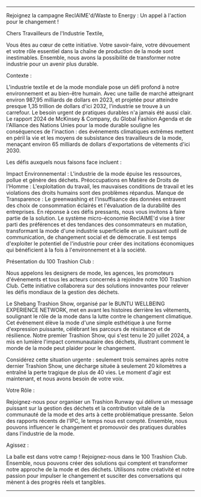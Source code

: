 ---

Rejoignez la campagne ReclAIME'd/Waste to Energy : Un appel à l'action pour le changement !

Chers Travailleurs de l'Industrie Textile,

Vous êtes au cœur de cette initiative. Votre savoir-faire, votre dévouement et votre rôle essentiel dans la chaîne de production de la mode sont inestimables. Ensemble, nous avons la possibilité de transformer notre industrie pour un avenir plus durable.

Contexte :

L'industrie textile et de la mode mondiale pose un défi profond à notre environnement et au bien-être humain. Avec une taille de marché atteignant environ 987,95 milliards de dollars en 2023, et projetée pour atteindre presque 1,35 trillion de dollars d'ici 2032, l'industrie se trouve à un carrefour. Le besoin urgent de pratiques durables n'a jamais été aussi clair. Le rapport 2024 de McKinsey & Company, du Global Fashion Agenda et de l'Alliance des Nations Unies pour la mode durable souligne les conséquences de l'inaction : des événements climatiques extrêmes mettent en péril la vie et les moyens de subsistance des travailleurs de la mode, menaçant environ 65 milliards de dollars d'exportations de vêtements d'ici 2030.

Les défis auxquels nous faisons face incluent :

Impact Environnemental : L'industrie de la mode épuise les ressources, pollue et génère des déchets.
Préoccupations en Matière de Droits de l'Homme : L'exploitation du travail, les mauvaises conditions de travail et les violations des droits humains sont des problèmes répandus.
Manque de Transparence : Le greenwashing et l'insuffisance des données entravent des choix de consommation éclairés et l'évaluation de la durabilité des entreprises.
En réponse à ces défis pressants, nous vous invitons à faire partie de la solution. Le système micro-économie ReclAIME'd vise à tirer parti des préférences et des tendances des consommateurs en mutation, transformant la mode d'une industrie superficielle en un puissant outil de communication, de changement social et de démocratie. Il est temps d'exploiter le potentiel de l'industrie pour créer des incitations économiques qui bénéficient à la fois à l'environnement et à la société.

Présentation du 100 Trashion Club :

Nous appelons les designers de mode, les agences, les promoteurs d'événements et tous les acteurs concernés à rejoindre notre 100 Trashion Club. Cette initiative collaborera sur des solutions innovantes pour relever les défis mondiaux de la gestion des déchets.

Le Shebang Trashion Show, organisé par le BUNTU WELLBEING EXPERIENCE NETWORK, met en avant les histoires derrière les vêtements, soulignant le rôle de la mode dans la lutte contre le changement climatique. Cet événement élève la mode d'une simple esthétique à une forme d'expression puissante, célébrant les parcours de résistance et de résilience. Notre premier Trashion Show, qui s'est tenu le 20 juillet 2024, a mis en lumière l'impact communautaire des déchets, illustrant comment le monde de la mode peut plaider pour le changement.

Considérez cette situation urgente : seulement trois semaines après notre dernier Trashion Show, une décharge située à seulement 20 kilomètres a entraîné la perte tragique de plus de 40 vies. Le moment d'agir est maintenant, et nous avons besoin de votre voix.

Votre Rôle :

Rejoignez-nous pour organiser un Trashion Runway qui délivre un message puissant sur la gestion des déchets et la contribution vitale de la communauté de la mode et des arts à cette problématique pressante. Selon des rapports récents de l'IPC, le temps nous est compté. Ensemble, nous pouvons influencer le changement et promouvoir des pratiques durables dans l'industrie de la mode.

Agissez :

La balle est dans votre camp ! Rejoignez-nous dans le 100 Trashion Club. Ensemble, nous pouvons créer des solutions qui comptent et transformer notre approche de la mode et des déchets. Utilisons notre créativité et notre passion pour impulser le changement et susciter des conversations qui mènent à des progrès réels et tangibles.

---